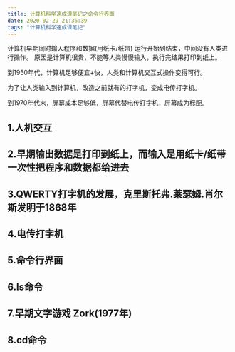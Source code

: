 ```yaml
---
title: 计算机科学速成课笔记之命令行界面
date: 2020-02-29 21:36:39
tags: "计算机科学速成课笔记"
---
```


计算机早期同时输入程序和数据(用纸卡/纸带)
运行开始到结束，中间没有人类进行操作。
原因是计算机很贵，不能等人类慢慢输入，执行完结果打印到纸上。
<!--more-->

到1950年代，计算机足够便宜+快，人类和计算机交互式操作变得可行。

为了让人类输入到计算机，改造之前就有的打字机，变成电传打字机。

到1970年代末，屏幕成本足够低，屏幕代替电传打字机，屏幕成为标配。

## 1.人机交互

## 2.早期输出数据是打印到纸上，而输入是用纸卡/纸带一次性把程序和数据都给进去

## 3.QWERTY打字机的发展，克里斯托弗.莱瑟姆.肖尔斯发明于1868年

## 4.电传打字机

## 5.命令行界面

## 6.ls命令

## 7.早期文字游戏 Zork(1977年)

## 8.cd命令